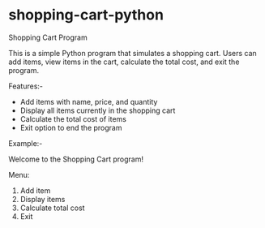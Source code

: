 # shopping-cart-python

Shopping Cart Program

This is a simple Python program that simulates a shopping cart. Users can add items, view items in the cart, calculate the total cost, and exit the program.

Features:-
- Add items with name, price, and quantity
- Display all items currently in the shopping cart
- Calculate the total cost of items
- Exit option to end the program

Example:-

Welcome to the Shopping Cart program!

Menu:
1. Add item
2. Display items
3. Calculate total cost
4. Exit
